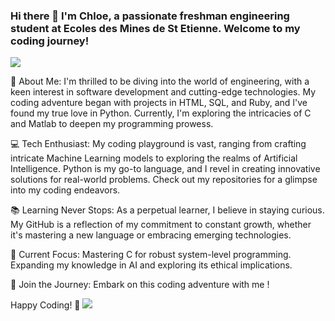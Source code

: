 ### Hi there 👋 I'm Chloe, a passionate freshman engineering student at Ecoles des Mines de St Etienne. Welcome to my coding journey!

![](https://media.giphy.com/media/v1.Y2lkPTc5MGI3NjExMDM4Zm83MzA0dDc5eHdtMHpvZHZ0enZmams5MWRmM21tdDVndG1lOSZlcD12MV9pbnRlcm5hbF9naWZfYnlfaWQmY3Q9Zw/xTiTngQ7Gpakdpm4nu/giphy.gif)

🚀 About Me:
I'm thrilled to be diving into the world of engineering, with a keen interest in software development and cutting-edge technologies. My coding adventure began with projects in HTML, SQL, and Ruby, and I've found my true love in Python. Currently, I'm exploring the intricacies of C and Matlab to deepen my programming prowess.

💻 Tech Enthusiast:
My coding playground is vast, ranging from crafting intricate Machine Learning models to exploring the realms of Artificial Intelligence. Python is my go-to language, and I revel in creating innovative solutions for real-world problems. Check out my repositories for a glimpse into my coding endeavors.

📚 Learning Never Stops:
As a perpetual learner, I believe in staying curious. My GitHub is a reflection of my commitment to constant growth, whether it's mastering a new language or embracing emerging technologies.

🚧 Current Focus:
Mastering C for robust system-level programming.
Expanding my knowledge in AI and exploring its ethical implications.

🌈 Join the Journey:
Embark on this coding adventure with me !

Happy Coding! 🚀
![](https://media.giphy.com/media/ksE9feSa2b4V2GYwY4/giphy.gif?cid=ecf05e47puzncw1tqm4cc8132vsdlqdzuj76cbww01wyty5l&ep=v1_stickers_search&rid=giphy.gif&ct=ts)

